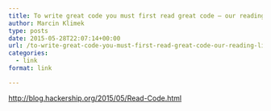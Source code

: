 ```yaml
---
title: To write great code you must first read great code – our reading list || Hackership blog
author: Marcin Klimek
type: posts
date: 2015-05-28T22:07:14+00:00
url: /to-write-great-code-you-must-first-read-great-code-our-reading-list-hackership-blog/
categories:
  - link
format: link

---
```

<p dir="ltr">
  <a href="http://blog.hackership.org/2015/05/Read-Code.html"><a href="http://blog.hackership.org/2015/05/Read-Code.html" >http://blog.hackership.org/2015/05/Read-Code.html</a></a>
</p>